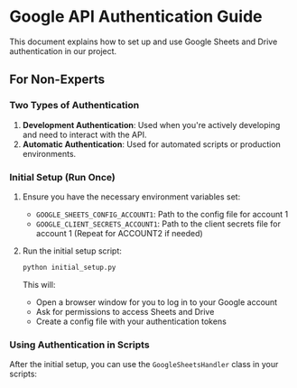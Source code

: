 # Google API Authentication Guide

This document explains how to set up and use Google Sheets and Drive authentication in our project.

## For Non-Experts

### Two Types of Authentication

1. **Development Authentication**: Used when you're actively developing and need to interact with the API.
2. **Automatic Authentication**: Used for automated scripts or production environments.

### Initial Setup (Run Once)

1. Ensure you have the necessary environment variables set:
   - `GOOGLE_SHEETS_CONFIG_ACCOUNT1`: Path to the config file for account 1
   - `GOOGLE_CLIENT_SECRETS_ACCOUNT1`: Path to the client secrets file for account 1
   (Repeat for ACCOUNT2 if needed)

2. Run the initial setup script:
   ```python
   python initial_setup.py
   ```
   This will:
   - Open a browser window for you to log in to your Google account
   - Ask for permissions to access Sheets and Drive
   - Create a config file with your authentication tokens

### Using Authentication in Scripts

After the initial setup, you can use the `GoogleSheetsHandler` class in your scripts:

